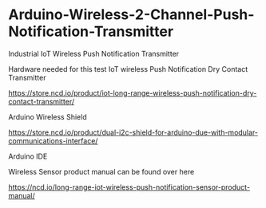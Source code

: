# Arduino-Wireless-2-Channel-Push-Notification-Transmitter
Industrial IoT Wireless Push Notification Transmitter

Hardware needed for this test
IoT wireless Push Notification Dry Contact Transmitter

https://store.ncd.io/product/iot-long-range-wireless-push-notification-dry-contact-transmitter/

Arduino Wireless Shield

https://store.ncd.io/product/dual-i2c-shield-for-arduino-due-with-modular-communications-interface/

Arduino IDE

Wireless Sensor product manual can be found over here

https://ncd.io/long-range-iot-wireless-push-notification-sensor-product-manual/
